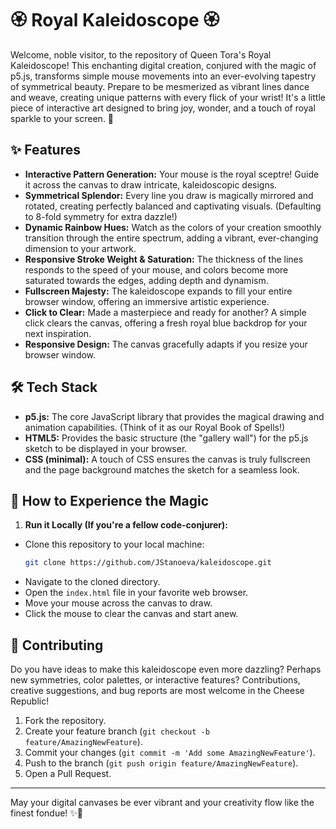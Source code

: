 # 🏵️ Royal Kaleidoscope 🏵️

Welcome, noble visitor, to the repository of Queen Tora's Royal Kaleidoscope! This enchanting digital creation, conjured with the magic of p5.js, transforms simple mouse movements into an ever-evolving tapestry of symmetrical beauty. Prepare to be mesmerized as vibrant lines dance and weave, creating unique patterns with every flick of your wrist! It's a little piece of interactive art designed to bring joy, wonder, and a touch of royal sparkle to your screen. 💖

## ✨ Features

- **Interactive Pattern Generation:** Your mouse is the royal sceptre! Guide it across the canvas to draw intricate, kaleidoscopic designs.
- **Symmetrical Splendor:** Every line you draw is magically mirrored and rotated, creating perfectly balanced and captivating visuals. (Defaulting to 8-fold symmetry for extra dazzle!)
- **Dynamic Rainbow Hues:** Watch as the colors of your creation smoothly transition through the entire spectrum, adding a vibrant, ever-changing dimension to your artwork.
- **Responsive Stroke Weight & Saturation:** The thickness of the lines responds to the speed of your mouse, and colors become more saturated towards the edges, adding depth and dynamism.
- **Fullscreen Majesty:** The kaleidoscope expands to fill your entire browser window, offering an immersive artistic experience.
- **Click to Clear:** Made a masterpiece and ready for another? A simple click clears the canvas, offering a fresh royal blue backdrop for your next inspiration.
- **Responsive Design:** The canvas gracefully adapts if you resize your browser window.

## 🛠️ Tech Stack

- **p5.js:** The core JavaScript library that provides the magical drawing and animation capabilities. (Think of it as our Royal Book of Spells!)
- **HTML5:** Provides the basic structure (the "gallery wall") for the p5.js sketch to be displayed in your browser.
- **CSS (minimal):** A touch of CSS ensures the canvas is truly fullscreen and the page background matches the sketch for a seamless look.

## 🚀 How to Experience the Magic

1. **Run it Locally (If you're a fellow code-conjurer):**

- Clone this repository to your local machine:
  ```bash
  git clone https://github.com/JStanoeva/kaleidoscope.git
  ```
- Navigate to the cloned directory.
- Open the `index.html` file in your favorite web browser.
- Move your mouse across the canvas to draw.
- Click the mouse to clear the canvas and start anew.

## 💖 Contributing

Do you have ideas to make this kaleidoscope even more dazzling? Perhaps new symmetries, color palettes, or interactive features? Contributions, creative suggestions, and bug reports are most welcome in the Cheese Republic!

1.  Fork the repository.
2.  Create your feature branch (`git checkout -b feature/AmazingNewFeature`).
3.  Commit your changes (`git commit -m 'Add some AmazingNewFeature'`).
4.  Push to the branch (`git push origin feature/AmazingNewFeature`).
5.  Open a Pull Request.

---

May your digital canvases be ever vibrant and your creativity flow like the finest fondue! ✨🧀
